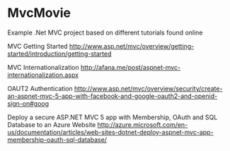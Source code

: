 MvcMovie
========

Example .Net MVC project based on different tutorials found online

MVC Getting Started
http://www.asp.net/mvc/overview/getting-started/introduction/getting-started

MVC Internationalization
http://afana.me/post/aspnet-mvc-internationalization.aspx

OAUT2 Authentication
http://www.asp.net/mvc/overview/security/create-an-aspnet-mvc-5-app-with-facebook-and-google-oauth2-and-openid-sign-on#goog

Deploy a secure ASP.NET MVC 5 app with Membership, OAuth and SQL Database to an Azure Website
http://azure.microsoft.com/en-us/documentation/articles/web-sites-dotnet-deploy-aspnet-mvc-app-membership-oauth-sql-database/



